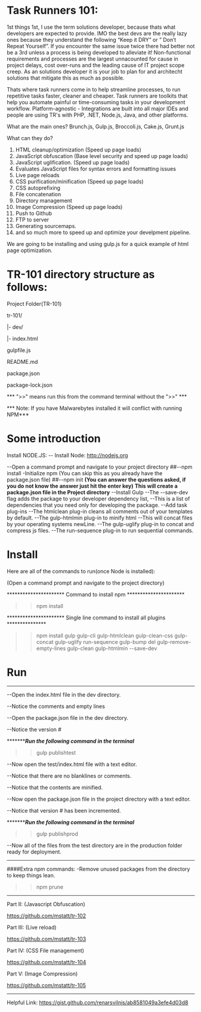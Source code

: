 # Task Runners 101:

1st things 1st, I use the term solutions developer, because thats what developers are expected to provide.
IMO the best devs are the really lazy ones because they understand the following “Keep it DRY” or ” Don’t Repeat Yourself”.
If you encounter the same issue twice there had better not be a 3rd unless a process is being developed to alleviate it! Non-functional requirements and processes are the largest unnacounted for cause in project delays, cost over-runs and the leading cause of IT project scope creep. As an solutions developer it is your job to plan for and architecht solutions that mitigate this as much as possible.

Thats where task runners come in to help streamline processes, to run repetitive tasks faster, cleaner and cheaper. Task runners are toolkits that help you automate painful or time-consuming tasks in your development workflow. Platform-agnostic - Integrations are built into all major IDEs and people are using TR's with PHP, .NET, Node.js, Java, and other platforms.

What are the main ones?
Brunch.js, Gulp.js, Broccoli.js, Cake.js, Grunt.js

What can they do?

1) HTML cleanup/optimization (Speed up page loads)
2) JavaScript obfuscation (Base level security and speed up page loads)
3) JavaScript uglification. (Speed up page loads)
4) Evaluates JavaScript files for syntax errors and formatting issues
5) Live page reloads
6) CSS purification/minification (Speed up page loads)
7) CSS autoprefixing 
8) File concatenation
9) Directory management
10) Image Compression (Speed up page loads)
11) Push to Github
12) FTP to server
13) Generating sourcemaps.
14) and so much more to speed up and optimize your develpment pipeline.

We are going to be installing and using gulp.js for a quick example of html page optimization.

# TR-101 directory structure as follows:
Project Folder(TR-101)

tr-101/

|- dev/

   |- index.html
   
gulpfile.js

README.md

package.json

package-lock.json


*** ">>" means run this from the command terminal without the ">>" ***

*** Note: If you have Malwarebytes installed it will conflict with running NPM***

# Some introduction
Install NODE.JS:
-- Install Node:
http://nodejs.org

--Open a command prompt and navigate to your project directory
##--npm install
-Initialize npm (You can skip this as you already have the package.json file)
##--npm init 
**(You can answer the questions asked, if you do not know the answer just hit the enter key)**
****This will create a package.json file in the Project directory****
--Install Gulp
--The --save-dev flag adds the package to your developer dependency list,
--This is a list of dependencies that you need only for developing the package.
--Add task plug-ins
--The htmlclean plug-in cleans all comments out of your templates by default.
--The gulp-htmlmin plug-in to minify html
--This will concat files by your operating systems newLine.
--The gulp-uglify plug-in to concat and compress js files.
--The run-sequence plug-in to run sequential commands.

# Install
Here are all of the commands to run(once Node is installed):

(Open a command prompt and navigate to the project directory)

********************** Command to install npm **********************
>>npm install

********************** Single line command to install all plugins ***************
>>npm install gulp gulp-cli gulp-htmlclean gulp-clean-css gulp-concat gulp-uglify run-sequence gulp-bump del gulp-remove-empty-lines gulp-clean gulp-htmlmin --save-dev

# Run
************************************************

--Open the index.html file in the dev directory.

--Notice the comments and empty lines

--Open the package.json file in the dev directory.

--Notice the version #


**********************Run the following command in the terminal***************
>>gulp publishtest


--Now open the test/index.html file with a text editor.

--Notice that there are no blanklines or comments.

--Notice that the contents are minified.

--Now open the package.json file in the project directory with a text editor.

--Notice that version # has been incremented.

**********************Run the following command in the terminal***************
>>gulp publishprod

--Now all of the files from the test directory are in the production folder ready for deployment.

************************************************
####Extra npm commands:
-Remove unused packages from the directory to keep things lean.

>>npm prune


************************************************

Part II: (Javascript Obfuscation)

https://github.com/mstatt/tr-102

Part III: (Live reload)

https://github.com/mstatt/tr-103

Part IV: (CSS File management)

https://github.com/mstatt/tr-104

Part V: (Image Compression)

https://github.com/mstatt/tr-105
************************************************



Helpful Link:
https://gist.github.com/renarsvilnis/ab8581049a3efe4d03d8
